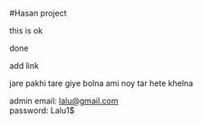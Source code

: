 #Hasan project

this is ok


done 

add link

jare pakhi tare giye bolna 
ami noy tar hete khelna

admin email: lalu@gmail.com<br> 
password: Lalu1$
